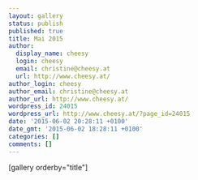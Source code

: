 ```yaml
---
layout: gallery
status: publish
published: true
title: Mai 2015
author:
  display_name: cheesy
  login: cheesy
  email: christine@cheesy.at
  url: http://www.cheesy.at/
author_login: cheesy
author_email: christine@cheesy.at
author_url: http://www.cheesy.at/
wordpress_id: 24015
wordpress_url: http://www.cheesy.at/?page_id=24015
date: '2015-06-02 20:28:11 +0100'
date_gmt: '2015-06-02 18:28:11 +0100'
categories: []
comments: []
---
```

[gallery orderby="title"]
